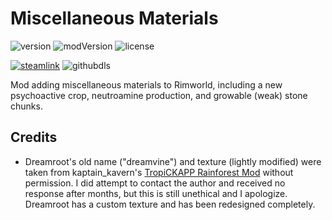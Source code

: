 # Miscellaneous Materials
![version](https://img.shields.io/badge/RimWorld-1.1-brightgreen.svg) ![modVersion](https://img.shields.io/github/v/release/dninemfive/miscmats?color=brightgreen&label=Mod%20version) ![license](https://img.shields.io/badge/License-MIT-brightgreen.svg)

[![steamlink](https://raster.shields.io/steam/downloads/1610392978.png?color=blue&label=Workshop&logo=steam)](https://steamcommunity.com/sharedfiles/filedetails/?id=1610392978) ![githubdls](https://img.shields.io/github/downloads/dninemfive/miscmats/total?color=blue&label=Github&logo=github)

Mod adding miscellaneous materials to Rimworld, including a new psychoactive crop, neutroamine production, and growable (weak) stone chunks.

## Credits
- Dreamroot's old name ("dreamvine") and texture (lightly modified) were taken from kaptain_kavern's [TropiCKAPP Rainforest Mod](https://steamcommunity.com/sharedfiles/filedetails/?id=1110093272) without permission. I did attempt to contact the author and received no response after months, but this is still unethical and I apologize. Dreamroot has a custom texture and has been redesigned completely.